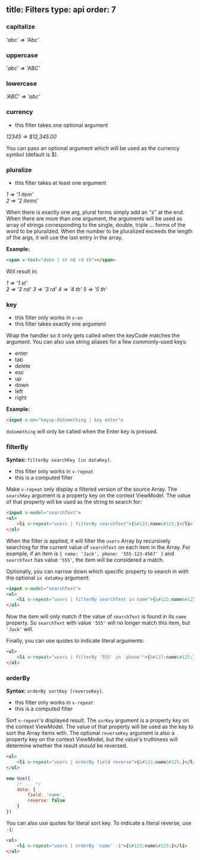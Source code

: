 title: Filters
type: api
order: 7
---

### capitalize

*'abc' => 'Abc'*

### uppercase

*'abc' => 'ABC'*

### lowercase

*'ABC' => 'abc'*

### currency

- this filter takes one optional argument

*12345 => $12,345.00*

You can pass an optional argument which will be used as the currency symbol (default is $).

### pluralize

- this filter takes at least one argument

*1 => '1 item'*  
*2 => '2 items'*

When there is exactly one arg, plural forms simply add an "s" at the end. When there are more than one argument, the arguments will be used as array of strings corresponding to the single, double, triple ... forms of the word to be pluralized. When the number to be pluralized exceeds the length of the args, it will use the last entry in the array.

**Example:**

``` html
<span v-text="date | st nd rd th"></span>
```

Will result in:

*1 => '1 st'*  
*2 => '2 nd'*
*3 => '3 rd'*
*4 => '4 th'*
*5 => '5 th'*

### key

- this filter only works in `v-on`
- this filter takes exactly one argument

Wrap the handler so it only gets called when the keyCode matches the argument. You can also use string aliases for a few commonly-used keys:

- enter
- tab
- delete
- esc
- up
- down
- left
- right

**Example:**

``` html
<input v-on="keyup:doSomething | key enter">
```

`doSomething` will only be called when the Enter key is pressed.

### filterBy

**Syntax:** `filterBy searchKey [in dataKey]`.

- this filter only works in `v-repeat`
- this is a computed filter

Make `v-repeat` only display a filtered version of the source Array. The `searchKey` argument is a property key on the context ViewModel. The value of that property will be used as the string to search for:

``` html
<input v-model="searchText">
<ul>
    <li v-repeat="users | filterBy searchText">{&#123;name&#125;}</li>
</ul>
```

When the filter is applied, it will filter the `users` Array by recursively searching for the current value of `searchText` on each item in the Array. For example, if an item is `{ name: 'Jack', phone: '555-123-4567' }` and `searchText` has value `'555'`, the item will be considered a match.

Optionally, you can narrow down which specific property to search in with the optional `in dataKey` argument:

``` html
<input v-model="searchText">
<ul>
    <li v-repeat="users | filterBy searchText in name">{&#123;name&#125;}</li>
</ul>
```

Now the item will only match if the value of `searchText` is found in its `name` property. So `searchText` with value `'555'` will no longer match this item, but `'Jack'` will.

Finally, you can use quotes to indicate literal arguments:

``` html
<ul>
    <li v-repeat="users | filterBy '555' in 'phone'">{&#123;name&#125;}</li>
</ul>
```

### orderBy

**Syntax:** `orderBy sortKey [reverseKey]`.

- this filter only works in `v-repeat`
- this is a computed filter

Sort `v-repeat`'s displayed result. The `sorKey` argument is a property key on the context ViewModel. The value of that property will be used as the key to sort the Array items with. The optional `reverseKey` argument is also a property key on the context ViewModel, but the value's truthiness will determine whether the result should be reversed.

``` html
<ul>
    <li v-repeat="users | orderBy field reverse">{&#123;name&#125;}</li>
</ul>
```

``` js
new Vue({
    /* ... */
    data: {
        field: 'name',
        reverse: false
    }
})
```

You can also use quotes for literal sort key. To indicate a literal reverse, use `-1`:

``` html
<ul>
    <li v-repeat="users | orderBy 'name' -1">{&#123;name&#125;}</li>
</ul>
```